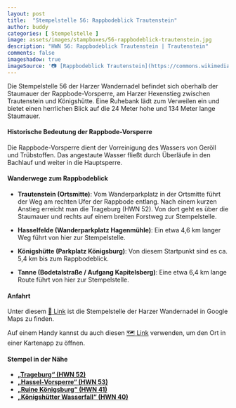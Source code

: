 ```yaml
---
layout: post
title:  "Stempelstelle 56: Rappbodeblick Trautenstein"
author: buddy
categories: [ Stempelstelle ]
image: assets/images/stampboxes/56-rappbodeblick-trautenstein.jpg
description: "HWN 56: Rappbodeblick Trautenstein | Trautenstein"
comments: false
imageshadow: true
imageSource: '📷 [Rappbodeblick Trautenstein](https://commons.wikimedia.org/wiki/File:Rappbodeblick_Trautenstein.jpg) von <a href="//commons.wikimedia.org/wiki/User:FB1969" title="User:FB1969">FB1969</a> unter Lizenz [CC BY-SA 4.0](https://creativecommons.org/licenses/by-sa/4.0)'
---
```


Die Stempelstelle 56 der Harzer Wandernadel befindet sich oberhalb der Staumauer der Rappbode-Vorsperre, am Harzer Hexenstieg zwischen Trautenstein und Königshütte. Eine Ruhebank lädt zum Verweilen ein und bietet einen herrlichen Blick auf die 24 Meter hohe und 134 Meter lange Staumauer.

#### Historische Bedeutung der Rappbode-Vorsperre

Die Rappbode-Vorsperre dient der Vorreinigung des Wassers von Geröll und Trübstoffen. Das angestaute Wasser fließt durch Überläufe in den Bachlauf und weiter in die Hauptsperre.

#### Wanderwege zum Rappbodeblick

- **Trautenstein (Ortsmitte)**: Vom Wanderparkplatz in der Ortsmitte führt der Weg am rechten Ufer der Rappbode entlang. Nach einem kurzen Anstieg erreicht man die Trageburg (HWN 52). Von dort geht es über die Staumauer und rechts auf einem breiten Forstweg zur Stempelstelle.

- **Hasselfelde (Wanderparkplatz Hagenmühle)**: Ein etwa 4,6 km langer Weg führt von hier zur Stempelstelle.

- **Königshütte (Parkplatz Königsburg)**: Von diesem Startpunkt sind es ca. 5,4 km bis zum Rappbodeblick.

- **Tanne (Bodetalstraße / Aufgang Kapitelsberg)**: Eine etwa 6,4 km lange Route führt von hier zur Stempelstelle.

#### Anfahrt

Unter diesem [📍 Link](https://www.google.com/maps/dir/?api=1&origin=&destination=51.71153%2C%2010.80097) ist die Stempelstelle der Harzer Wandernadel in Google Maps zu finden.

<div class="android-only">
  Auf einem Handy kannst du auch diesen 
  <a href="geo:51.71153,10.80097">🗺️ Link</a> 
  verwenden, um den Ort in einer Kartenapp zu öffnen.
  <p></p>
</div>

#### Stempel in der Nähe

- [**„Trageburg“ (HWN 52)**](/stempelstelle-052-trageburg-am-hexenstieg)
- [**„Hassel-Vorsperre“ (HWN 53)**](/stempelstelle-053-hassel-vorsperre)
- [**„Ruine Königsburg“ (HWN 41)**](/stempelstelle-041-ruine-koenigsburg)
- [**„Königshütter Wasserfall“ (HWN 40)**](/stempelstelle-040-koenigshuetter-wasserfall)
